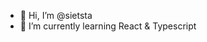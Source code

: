 - 👋 Hi, I’m @sietsta
- 🌱 I’m currently learning React & Typescript

<!---
sietsta/sietsta is a ✨ special ✨ repository because its `README.md` (this file) appears on your GitHub profile.
You can click the Preview link to take a look at your changes.
--->
